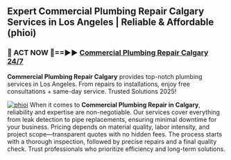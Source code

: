 ## Expert Commercial Plumbing Repair Calgary Services in Los Angeles | Reliable & Affordable (phioi)  

<h3>🚿 ACT NOW 🌟==►► <a href="https://tinyurl.com/2ne6vx2x" rel="nofollow">Commercial Plumbing Repair Calgary 24/7</a></h3>

**Commercial Plumbing Repair Calgary** provides top-notch plumbing services in Los Angeles. From repairs to installations, enjoy free consultations + same-day service. Trusted Solutions 2025!

[![phioi](https://i.imgur.com/4PFF4AK.jpeg)](https://tinyurl.com/2ne6vx2x)
When it comes to **Commercial Plumbing Repair in Calgary**, reliability and expertise are non-negotiable. Our services cover everything from leak detection to pipe replacements, ensuring minimal downtime for your business. Pricing depends on material quality, labor intensity, and project scope—transparent quotes with no hidden fees. The process starts with a thorough inspection, followed by precise repairs and a final quality check. Trust professionals who prioritize efficiency and long-term solutions.